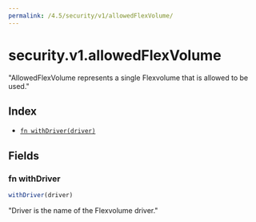 ```yaml
---
permalink: /4.5/security/v1/allowedFlexVolume/
---
```


# security.v1.allowedFlexVolume

"AllowedFlexVolume represents a single Flexvolume that is allowed to be used."

## Index

* [`fn withDriver(driver)`](#fn-withdriver)

## Fields

### fn withDriver

```ts
withDriver(driver)
```

"Driver is the name of the Flexvolume driver."